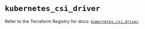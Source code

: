 # `kubernetes_csi_driver`

Refer to the Terraform Registry for docs: [`kubernetes_csi_driver`](https://registry.terraform.io/providers/hashicorp/kubernetes/2.31.0/docs/resources/csi_driver).
